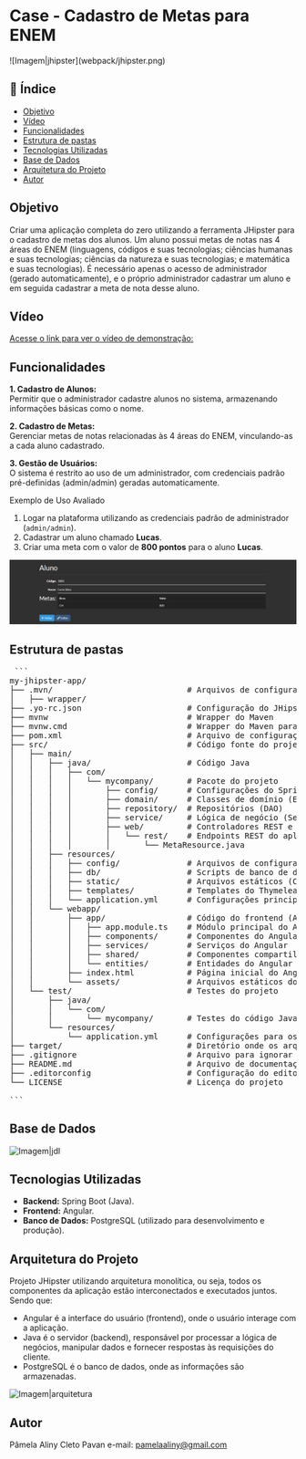 <h1>Case - Cadastro de Metas para ENEM</h1>
![Imagem|jhipster](webpack/jhipster.png)

## 📌 Índice

- [Objetivo](#objetivo)
- [Vídeo](#video)
- [Funcionalidades](#funcionalidades)
- [Estrutura de pastas](#estrutura-de-pastas)
- [Tecnologias Utilizadas](#tecnologias-utilizadas)
- [Base de Dados](#base-de-dados)
- [Arquitetura do Projeto](#arquitetura-do-projeto)
- [Autor](#autor)

## Objetivo

Criar uma aplicação completa do zero utilizando a ferramenta JHipster para o cadastro de metas dos alunos.
Um aluno possui metas de notas nas 4 áreas do ENEM (linguagens, códigos e suas tecnologias; ciências humanas
e suas tecnologias; ciências da natureza e suas tecnologias; e matemática e suas tecnologias).
É necessário apenas o acesso de administrador (gerado automaticamente), e o próprio administrador cadastrar
um aluno e em seguida cadastrar a meta de nota desse aluno.

## Vídeo

[Acesse o link para ver o vídeo de demonstração: ](URL)

## Funcionalidades

**1. Cadastro de Alunos:**  
Permitir que o administrador cadastre alunos no sistema, armazenando informações básicas como o nome.

**2. Cadastro de Metas:**  
Gerenciar metas de notas relacionadas às 4 áreas do ENEM, vinculando-as a cada aluno cadastrado.

**3. Gestão de Usuários:**  
O sistema é restrito ao uso de um administrador, com credenciais padrão pré-definidas (admin/admin) geradas automaticamente.

Exemplo de Uso Avaliado

1. Logar na plataforma utilizando as credenciais padrão de administrador (`admin/admin`).
2. Cadastrar um aluno chamado **Lucas**.
3. Criar uma meta com o valor de **800 pontos** para o aluno **Lucas**.

![Imagem|funcionalidade](webpack/funcionalidade.png)

## Estrutura de pastas

<pre> ``` 
my-jhipster-app/
├── .mvn/                            # Arquivos de configuração do Maven
│   ├── wrapper/
├── .yo-rc.json                      # Configuração do JHipster
├── mvnw                             # Wrapper do Maven
├── mvnw.cmd                         # Wrapper do Maven para Windows
├── pom.xml                          # Arquivo de configuração do Maven
├── src/                             # Código fonte do projeto
│   ├── main/
│   │   ├── java/                    # Código Java
│   │   │   ├── com/
│   │   │   │   └── mycompany/       # Pacote do projeto
│   │   │   │       ├── config/      # Configurações do Spring
│   │   │   │       ├── domain/      # Classes de domínio (Entidades)
│   │   │   │       ├── repository/  # Repositórios (DAO)
│   │   │   │       ├── service/     # Lógica de negócio (Serviços)
│   │   │   │       ├── web/         # Controladores REST e Web
│   │   │   │       │   └── rest/    # Endpoints REST do aplicativo
│   │   │   │       │       └── MetaResource.java
│   │   ├── resources/
│   │   │   ├── config/              # Arquivos de configuração do Spring
│   │   │   ├── db/                  # Scripts de banco de dados
│   │   │   ├── static/              # Arquivos estáticos (CSS, JS, imagens)
│   │   │   ├── templates/           # Templates do Thymeleaf, caso aplicável
│   │   │   └── application.yml      # Configurações principais do aplicativo
│   │   └── webapp/
│   │       ├── app/                 # Código do frontend (Angular)
│   │       │   ├── app.module.ts    # Módulo principal do Angular
│   │       │   ├── components/      # Componentes do Angular
│   │       │   ├── services/        # Serviços do Angular
│   │       │   ├── shared/          # Componentes compartilhados
│   │       │   └── entities/        # Entidades do Angular
│   │       ├── index.html           # Página inicial do Angular
│   │       └── assets/              # Arquivos estáticos do frontend
│   └── test/                        # Testes do projeto
│       ├── java/
│       │   └── com/
│       │       └── mycompany/       # Testes do código Java
│       └── resources/
│           └── application.yml      # Configurações para os testes
├── target/                          # Diretório onde os arquivos gerados pelo Maven são armazenados
├── .gitignore                       # Arquivo para ignorar arquivos do Git
├── README.md                        # Arquivo de documentação do projeto
├── .editorconfig                    # Configuração do editor de código
└── LICENSE                          # Licença do projeto

```</pre>

## Base de Dados

![Imagem|jdl](webpack/jdl.png)

## Tecnologias Utilizadas

- **Backend:** Spring Boot (Java).
- **Frontend:** Angular.
- **Banco de Dados:** PostgreSQL (utilizado para desenvolvimento e produção).

## Arquitetura do Projeto

Projeto JHipster utilizando arquitetura monolítica, ou seja, todos os componentes da aplicação estão interconectados e executados juntos. Sendo que:

- Angular é a interface do usuário (frontend), onde o usuário interage com a aplicação.
- Java é o servidor (backend), responsável por processar a lógica de negócios, manipular dados e fornecer respostas às requisições do cliente.
- PostgreSQL é o banco de dados, onde as informações são armazenadas.

![Imagem|arquitetura](webpack/arquitetura.png)

## Autor

Pâmela Aliny Cleto Pavan
e-mail: pamelaaliny@gmail.com

